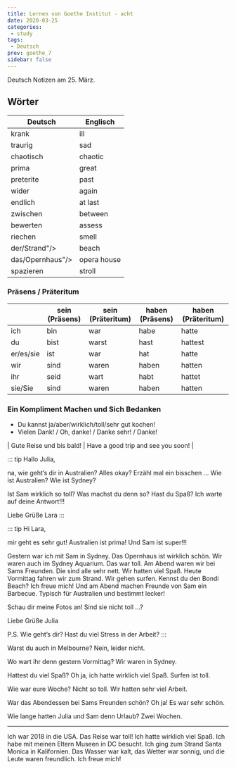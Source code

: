 ```yaml
---
title: Lernen von Goethe Institut - acht
date: 2020-03-25
categories:
 - study
tags:
 - Deutsch
prev: goethe_7
sidebar: false
---
```


Deutsch Notizen am 25. März.

<!-- more -->

## Wörter

| Deutsch | Englisch |
| ------- | -------- |
| krank | ill |
| traurig | sad |
| chaotisch | chaotic |
| prima | great |
| preterite | past |
| wider | again |
| endlich | at last |
| zwischen | between |
| bewerten | assess |
| riechen | smell |
| der/Strand"/> | beach |
| das/Opernhaus"/> | opera house |
| spazieren | stroll |

### Präsens / Präteritum

|   | sein (Präsens) | sein (Präteritum) | haben (Präsens) | haben (Präteritum) |
| - | -------------- | ----------------- | --------- | ------------------ |
| ich | bin | war | habe | hatte |
| du | bist | warst | hast | hattest |
| er/es/sie | ist | war | hat | hatte |
| wir | sind | waren | haben | hatten |
| ihr | seid | wart | habt | hattet |
| sie/Sie | sind | waren | haben | hatten |

### Ein Kompliment Machen und Sich Bedanken

- Du kannst ja/aber/wirklich/toll/sehr gut kochen!
- Vielen Dank! / Oh, danke! / Danke sehr! / Danke!

| Gute Reise und bis bald! | Have a good trip and see you soon! |

::: tip
Hallo Julia,

na, wie geht’s dir in Australien? Alles okay? Erzähl mal ein bisschen … Wie ist Australien? Wie ist Sydney?

Ist Sam wirklich so toll? Was machst du denn so? Hast du Spaß? Ich warte auf deine Antwort!!!

Liebe Grüße
Lara
:::

::: tip
Hi Lara,

mir geht es sehr gut! Australien ist prima! Und Sam ist super!!!

Gestern war ich mit Sam in Sydney. Das Opernhaus ist wirklich schön. Wir waren auch im Sydney Aquarium. Das war toll. Am Abend waren wir bei Sams Freunden. Die sind alle sehr nett. Wir hatten viel Spaß. Heute Vormittag fahren wir zum Strand. Wir gehen surfen. Kennst du den Bondi Beach? Ich freue mich! Und am Abend machen Freunde von Sam ein Barbecue. Typisch für Australien und bestimmt lecker!

Schau dir meine Fotos an! Sind sie nicht toll ...?

Liebe Grüße
Julia

P.S. Wie geht’s dir? Hast du viel Stress in der Arbeit?
:::

Warst du auch in Melbourne?
Nein, leider nicht.

Wo wart ihr denn gestern Vormittag?
Wir waren in Sydney.

Hattest du viel Spaß?
Oh ja, ich hatte wirklich viel Spaß. Surfen ist toll.

Wie war eure Woche?
Nicht so toll. Wir hatten sehr viel Arbeit.

War das Abendessen bei Sams Freunden schön?
Oh ja! Es war sehr schön.

Wie lange hatten Julia und Sam denn Urlaub?
Zwei Wochen.

---

Ich war 2018 in die USA. Das Reise war toll! Ich hatte wirklich viel Spaß. Ich habe mit meinen Eltern Museen in DC besucht. Ich ging zum Strand Santa Monica in Kalifornien. Das Wasser war kalt, das Wetter war sonnig, und die Leute waren freundlich. Ich freue mich!
